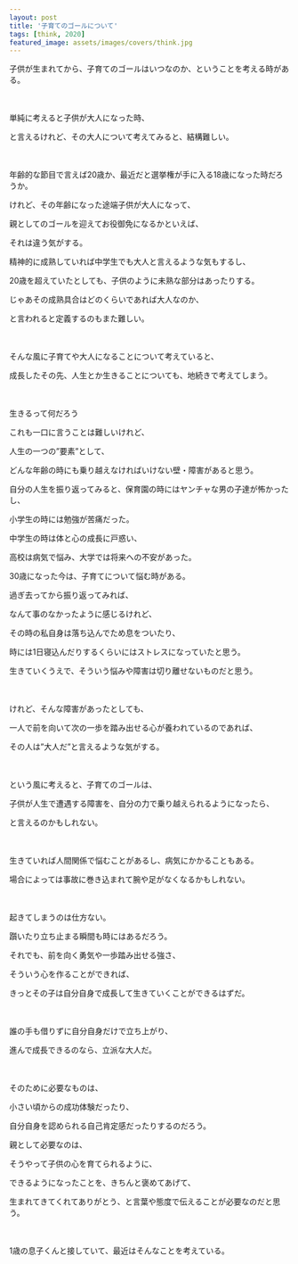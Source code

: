 ```yaml
---
layout: post
title: '子育てのゴールについて'
tags: [think, 2020]
featured_image: assets/images/covers/think.jpg
---
```


子供が生まれてから、子育てのゴールはいつなのか、ということを考える時がある。
<br>
<br>
<br>

単純に考えると子供が大人になった時、

と言えるけれど、その大人について考えてみると、結構難しい。
<br>
<br>
<br>

年齢的な節目で言えば20歳か、最近だと選挙権が手に入る18歳になった時だろうか。

けれど、その年齢になった途端子供が大人になって、

親としてのゴールを迎えてお役御免になるかといえば、

それは違う気がする。

精神的に成熟していれば中学生でも大人と言えるような気もするし、

20歳を超えていたとしても、子供のように未熟な部分はあったりする。

じゃあその成熟具合はどのくらいであれば大人なのか、

と言われると定義するのもまた難しい。
<br>
<br>
<br>

そんな風に子育てや大人になることについて考えていると、

成長したその先、人生とか生きることについても、地続きで考えてしまう。
<br>
<br>
<br>

生きるって何だろう

これも一口に言うことは難しいけれど、

人生の一つの”要素”として、

どんな年齢の時にも乗り越えなければいけない壁・障害があると思う。

自分の人生を振り返ってみると、保育園の時にはヤンチャな男の子達が怖かったし、

小学生の時には勉強が苦痛だった。

中学生の時は体と心の成長に戸惑い、

高校は病気で悩み、大学では将来への不安があった。

30歳になった今は、子育てについて悩む時がある。


過ぎ去ってから振り返ってみれば、

なんて事のなかったように感じるけれど、

その時の私自身は落ち込んでため息をついたり、

時には1日寝込んだりするくらいにはストレスになっていたと思う。

生きていくうえで、そういう悩みや障害は切り離せないものだと思う。
<br>
<br>
<br>

けれど、そんな障害があったとしても、

一人で前を向いて次の一歩を踏み出せる心が養われているのであれば、

その人は”大人だ”と言えるような気がする。
<br>
<br>
<br>

という風に考えると、子育てのゴールは、

子供が人生で遭遇する障害を、自分の力で乗り越えられるようになったら、

と言えるのかもしれない。
<br>
<br>
<br>

生きていれば人間関係で悩むことがあるし、病気にかかることもある。

場合によっては事故に巻き込まれて腕や足がなくなるかもしれない。
<br>
<br>
<br>

起きてしまうのは仕方ない。

躓いたり立ち止まる瞬間も時にはあるだろう。

それでも、前を向く勇気や一歩踏み出せる強さ、

そういう心を作ることができれば、

きっとその子は自分自身で成長して生きていくことができるはずだ。
<br>
<br>
<br>

誰の手も借りずに自分自身だけで立ち上がり、

進んで成長できるのなら、立派な大人だ。
<br>
<br>
<br>

そのために必要なものは、

小さい頃からの成功体験だったり、

自分自身を認められる自己肯定感だったりするのだろう。

親として必要なのは、

そうやって子供の心を育てられるように、

できるようになったことを、きちんと褒めてあげて、

生まれてきてくれてありがとう、と言葉や態度で伝えることが必要なのだと思う。
<br>
<br>
<br>

1歳の息子くんと接していて、最近はそんなことを考えている。
<br>
<br>
